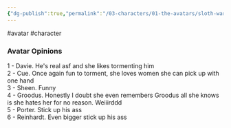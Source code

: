 ```yaml
---
{"dg-publish":true,"permalink":"/03-characters/01-the-avatars/sloth-wart-w-wart/"}
---
```


#avatar #character









### Avatar Opinions

1 - Davie. He's real asf and she likes tormenting him  
2 - Cue. Once again fun to torment, she loves women she can pick up with one hand  
3 - Sheen. Funny  
4 - Groodus. Honestly I doubt she even remembers Groodus all she knows is she hates her for no reason. Weiiirddd  
5 - Porter. Stick up his ass  
6 - Reinhardt. Even bigger stick up his ass